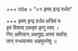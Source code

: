 +++
title = "०१ इमम् इन्द्र वर्धय"

+++
इमम् इन्द्र वर्धय क्षत्रियं म  
इमं विशाम् एकवृषं कृणु त्वम् ।  
निर् अमित्रान् अक्ष्णुह्य् अस्य सर्वांस्  
तान् रन्धयास्मा अहमुत्तरेषु ॥